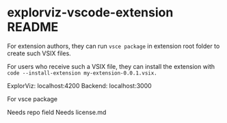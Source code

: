 # explorviz-vscode-extension README

For extension authors, they can run `vsce package` in extension root folder to create such VSIX files.

For users who receive such a VSIX file, they can install the extension with  
`code --install-extension my-extension-0.0.1.vsix.`

ExplorViz: localhost:4200
Backend: localhost:3000

For vsce package

Needs repo field
Needs license.md
